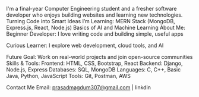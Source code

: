 I'm a final-year Computer Engineering student and a fresher software developer who enjoys building websites and learning new technologies.
Turning Code into Smart Ideas
I’m Learning:
MERN Stack (MongoDB, Express.js, React, Node.js)
Basics of AI and Machine Learning
About Me:
Beginner Developer: I love writing code and building simple, useful apps

Curious Learner: I explore web development, cloud tools, and AI

Future Goal: Work on real-world projects and join open-source communities
Skills & Tools:
Frontend: HTML, CSS, Bootstrap, React
Backend: Django, Node.js, Express
Databases: SQL, MongoDB
Languages: C, C++, Basic Java, Python, JavaScript
Tools: Git, Postman, AWS

Contact Me
Email: prasadmagdum307@gmail.com
| linkdin

